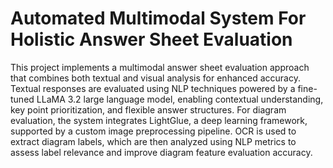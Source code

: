 # Automated Multimodal System For Holistic Answer Sheet Evaluation
This project implements a multimodal answer sheet evaluation approach that combines both textual and visual analysis for enhanced accuracy. Textual responses are evaluated using NLP techniques powered by a fine-tuned LLaMA 3.2 large language model, enabling contextual understanding, key point prioritization, and flexible answer structures. For diagram evaluation, the system integrates LightGlue, a deep learning framework, supported by a custom image preprocessing pipeline. OCR is used to extract diagram labels, which are then analyzed using NLP metrics to assess label relevance and improve diagram feature evaluation accuracy.
